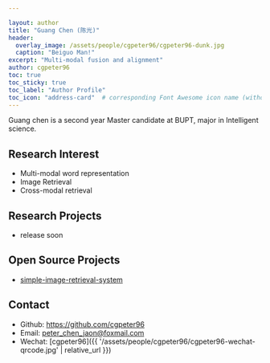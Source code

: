 ```yaml
---

layout: author
title: "Guang Chen (陈光)"
header:
  overlay_image: /assets/people/cgpeter96/cgpeter96-dunk.jpg
  caption: "Beiguo Man!"
excerpt: "Multi-modal fusion and alignment"
author: cgpeter96
toc: true
toc_sticky: true
toc_label: "Author Profile"
toc_icon: "address-card"  # corresponding Font Awesome icon name (without fa prefix)
---
```


Guang chen is a second year Master candidate at BUPT, major in Intelligent science.

## Research Interest

- Multi-modal word representation
- Image Retrieval
- Cross-modal retrieval

## Research Projects

- release soon

## Open Source Projects

- [simple-image-retrieval-system](https://github.com/cgpeter96/simple-image-retrieval-system)

## Contact

- Github: <https://github.com/cgpeter96>
- Email: <peter_chen_jaon@foxmail.com>
- Wechat: [cgpeter96]({{ '/assets/people/cgpeter96/cgpeter96-wechat-qrcode.jpg' | relative_url }})
